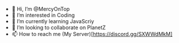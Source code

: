 - 👋 Hi, I’m @MercyOnTop
- 👀 I’m interested in Coding
- 🌱 I’m currently learning JavaScriy
- 💞️ I’m looking to collaborate on PlanetZ
- 📫 How to reach me (My Server)[https://discord.gg/SXWWdMkM]

<!---
MercyOnTop/MercyOnTop is a ✨ special ✨ repository because its `README.md` (this file) appears on your GitHub profile.
You can click the Preview link to take a look at your changes.
--->
